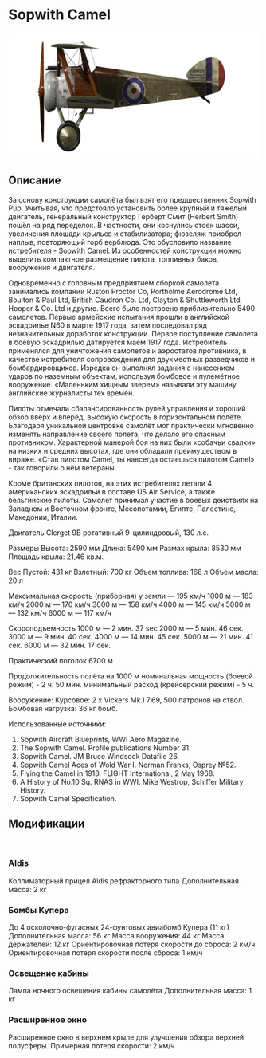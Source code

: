 # Sopwith Camel

![sopcamel](../images/sopcamel.png)

## Описание

За основу конструкции самолёта был взят его предшественник Sopwith Pup. Учитывая, что предстояло установить более крупный и тяжелый двигатель, генеральный конструктор Герберт Смит (Herbert Smith) пошёл на ряд переделок. В частности, они коснулись стоек шасси, увеличения площади крыльев и стабилизатора; фюзеляж приобрел наплыв, повторяющий горб верблюда. Это обусловило название истребителя - Sopwith Camel. Из особенностей конструкции можно выделить компактное размещение пилота, топливных баков, вооружения и двигателя.

Одновременно с головным предприятием сборкой самолета занимались компании Ruston Proctor Co, Portholme Aerodrome Ltd, Boulton & Paul Ltd, British Caudron Co. Ltd, Clayton & Shuttleworth Ltd, Hooper & Co. Ltd и другие. Всего было построено приблизительно 5490 самолетов. Первые армейские испытания прошли в английской эскадрилье N60 в марте 1917 года, затем последовал ряд незначительных доработок конструкции. Первое поступление самолета в боевую эскадрилью датируется маем 1917 года. Истребитель применялся для уничтожения самолетов и аэростатов противника, в качестве истребителя сопровождения для двухместных разведчиков и бомбардировщиков. Изредка он выполнял задания с нанесением ударов по наземным объектам, используя бомбовое и пулемётное вооружение. «Маленьким хищным зверем» называли эту машину английские журналисты тех времен.

Пилоты отмечали сбалансированность рулей управления и хороший обзор вверх и вперёд, высокую скорость в горизонтальном полёте. Благодаря уникальной центровке самолёт мог практически мгновенно изменять направление своего полета, что делало его опасным противником. Характерной манерой боя на них были «собачьи свалки» на низких и средних высотах, где они обладали преимуществом в вираже. «Став пилотом Camel, ты навсегда остаешься пилотом Camel» - так говорили о нём ветераны.

Кроме британских пилотов, на этих истребителях летали 4 американских эскадрильи в составе US Air Service, а также бельгийские пилоты. Самолёт принимал участие в боевых действиях на Западном и Восточном фронте, Месопотамии, Египте, Палестине, Македонии, Италии.
 

Двигатель
Clerget 9B ротативный 9-цилиндровый, 130 л.с.

Размеры
Высота: 2590 мм
Длина: 5490 мм
Размах крыла: 8530 мм
Площадь крыла: 21,46 кв.м.

Вес
Пустой: 431 кг
Взлетный: 700 кг
Объем топлива: 168 л
Объем масла: 20 л

Максимальная скорость (приборная)
у земли — 195 км/ч
1000 м — 183 км/ч
2000 м — 170 км/ч
3000 м — 158 км/ч
4000 м — 145 км/ч
5000 м — 132 км/ч
6000 м — 117 км/ч

Скороподъемность
1000 м — 2 мин. 37 sec
2000 м — 5 мин. 46 сек.
3000 м — 9 мин. 40 сек.
4000 м — 14 мин. 45 сек.
5000 м — 21 мин. 41 сек.
6000 м — 32 мин. 17 сек.

Практический потолок 6700 м

Продолжительность полёта на 1000 м
номинальная мощность (боевой режим) - 2 ч. 50 мин.
минимальный расход (крейсерский режим) - 5 ч.

Вооружение:
Курсовое: 2 х Vickers Mk.I 7.69, 500 патронов на ствол.
Бомбовая нагрузка: 36 кг бомб.

Использованные источники:
1) Sopwith Aircraft Blueprints, WWI Aero Magazine.
2) The Sopwith Camel. Profile publications Number 31.
3) Sopwith Camel.  JM Bruce Windsock Datafile 26.
4) Sopwith Camel Aces of Wold War I.  Norman Franks,  Osprey №52.
5) Flying the Camel in 1918. FLIGHT International, 2 May 1968.
6) A History of No.10 Sq. RNAS in WWI. Mike Westrop, Schiffer Military History.
7) Sopwith Camel Specification.

## Модификации
﻿

### Aldis

Коллиматорный прицел Aldis рефракторного типа
Дополнительная масса: 2 кг
﻿

### Бомбы Купера

До 4 осколочно-фугасных 24-фунтовых авиабомб Купера (11 кг)
Дополнительная масса: 56 кг
Масса вооружения: 44 кг
Масса держателей: 12 кг
Ориентировочная потеря скорости до сброса: 2 км/ч
Ориентировочная потеря скорости после сброса: 1 км/ч﻿

### Освещение кабины

Лампа ночного освещения кабины самолёта
Дополнительная масса: 1 кг
﻿

### Расширенное окно

Расширенное окно в верхнем крыле для улучшения обзора верхней полусферы.
Примерная потеря скорости: 2 км/ч
